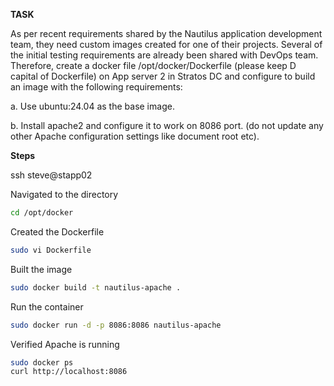 **TASK**

As per recent requirements shared by the Nautilus application development team, they need custom images created for one of their projects. Several of the initial testing requirements are already been shared with DevOps team. Therefore, create a docker file /opt/docker/Dockerfile (please keep D capital of Dockerfile) on App server 2 in Stratos DC and configure to build an image with the following requirements:

a. Use ubuntu:24.04 as the base image.

b. Install apache2 and configure it to work on 8086 port. (do not update any other Apache configuration settings like document root etc).

**Steps**

ssh steve@stapp02

Navigated to the directory

```bash
cd /opt/docker
```

Created the Dockerfile

```bash
sudo vi Dockerfile
```

Built the image

```bash
sudo docker build -t nautilus-apache .
```

Run the container

```bash
sudo docker run -d -p 8086:8086 nautilus-apache
```

Verified Apache is running

```bash
sudo docker ps
curl http://localhost:8086
```
